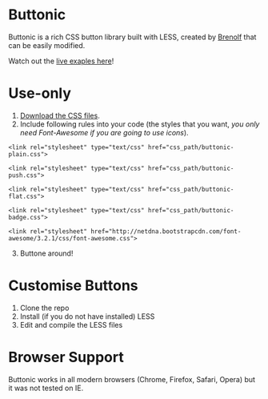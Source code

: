 Buttonic
========

Buttonic is a rich CSS button library built with LESS, created by [Brenolf](http://brenolf.com) that can be easily modified.

Watch out the [live exaples here](http://brenolf.github.io/Buttonic/)!

Use-only
========

1. [Download the CSS files](http://brenolf.github.io/Buttonic/css.zip).
2. Include following rules into your code (the styles that you want, *you only need Font-Awesome if you are going to use icons*). 

 `<link rel="stylesheet" type="text/css" href="css_path/buttonic-plain.css">`
    
 `<link rel="stylesheet" type="text/css" href="css_path/buttonic-push.css">`
	
 `<link rel="stylesheet" type="text/css" href="css_path/buttonic-flat.css">`
	
 `<link rel="stylesheet" type="text/css" href="css_path/buttonic-badge.css">`
	
 `<link rel="stylesheet" href="http://netdna.bootstrapcdn.com/font-awesome/3.2.1/css/font-awesome.css">`
    	
3. Buttone around!

Customise Buttons
=================

1. Clone the repo
2. Install (if you do not have installed) LESS
3. Edit and compile the LESS files

Browser Support
===============
Buttonic works in all modern browsers (Chrome, Firefox, Safari, Opera) but it was not tested on IE.
